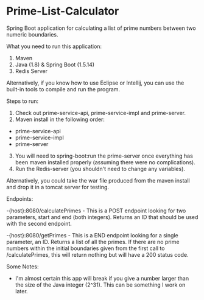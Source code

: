 # Prime-List-Calculator
Spring Boot application for calculating a list of prime numbers between two numeric boundaries.

What you need to run this application:
1. Maven
2. Java (1.8) & Spring Boot (1.5.14)
3. Redis Server

Alternatively, if you know how to use Eclipse or Intellij, you can use the built-in tools to compile and run the program.

Steps to run:
1. Check out prime-service-api, prime-service-impl and prime-server.
2. Maven install in the following order:
  - prime-service-api
  - prime-service-impl
  - prime-server
3. You will need to spring-boot:run the prime-server once everything has been maven installed properly (assuming there were no complications).
4. Run the Redis-server (you shouldn't need to change any variables).

Alternatively, you could take the war file produced from the maven install and drop it in a tomcat server for testing.

Endpoints:

-{host}:8080/calculatePrimes - This is a POST endpoint looking for two parameters, start and end (both integers). Returns an ID that should be used with the second endpoint.

-{host}:8080/getPrimes - This is a END endpoint looking for a single parameter, an ID. Returns a list of all the primes. If there are no prime numbers within the initial boundaries given from the first call to /calculatePrimes, this will return nothing but will have a 200 status code.

Some Notes:
- I'm almost certain this app will break if you give a number larger than the size of the Java integer (2^31). This can be something I work on later.
